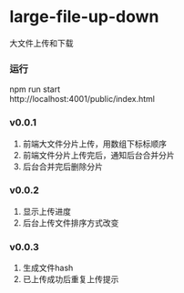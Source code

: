 # large-file-up-down
大文件上传和下载

### 运行
npm run start  
http://localhost:4001/public/index.html
### v0.0.1
1. 前端大文件分片上传，用数组下标标顺序
2. 前端文件分片上传完后，通知后台合并分片
3. 后台合并完后删除分片
### v0.0.2
1. 显示上传进度
2. 后台上传文件排序方式改变
### v0.0.3
1. 生成文件hash
2. 已上传成功后重复上传提示
